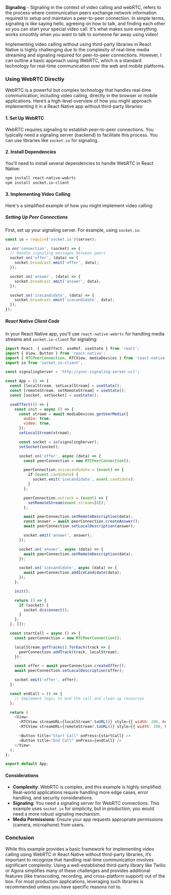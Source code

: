 **Signaling** - Signaling in the context of video calling and webRTC, refers to the process where communication peers exchange network information required to setup and maintaion a peer-to-peer connection.
In simple terms, signaling is like saying hello, agreeing on how to talk, and finding each other so you can start your special video call. It's what makes sure everything works smoothly when you want to talk to someone far away using video!

Implementing video calling without using third-party libraries in React Native is highly challenging due to the complexity of real-time media streaming and signaling required for peer-to-peer connections. However, I can outline a basic approach using WebRTC, which is a standard technology for real-time communication over the web and mobile platforms.

### Using WebRTC Directly

WebRTC is a powerful but complex technology that handles real-time communication, including video calling, directly in the browser or mobile applications. Here’s a high-level overview of how you might approach implementing it in a React Native app without third-party libraries:

#### 1. Set Up WebRTC

WebRTC requires signaling to establish peer-to-peer connections. You typically need a signaling server (backend) to facilitate this process. You can use libraries like `socket.io` for signaling.

#### 2. Install Dependencies

You'll need to install several dependencies to handle WebRTC in React Native:

```bash
npm install react-native-webrtc
npm install socket.io-client
```

#### 3. Implementing Video Calling

Here's a simplified example of how you might implement video calling:

##### Setting Up Peer Connections

First, set up your signaling server. For example, using `socket.io`:

```javascript
const io = require('socket.io')(server);

io.on('connection', (socket) => {
  // Handle signaling messages between peers
  socket.on('offer', (data) => {
    socket.broadcast.emit('offer', data);
  });

  socket.on('answer', (data) => {
    socket.broadcast.emit('answer', data);
  });

  socket.on('icecandidate', (data) => {
    socket.broadcast.emit('icecandidate', data);
  });
});
```

##### React Native Client Code

In your React Native app, you'll use `react-native-webrtc` for handling media streams and `socket.io-client` for signaling:

```javascript
import React, { useEffect, useRef, useState } from 'react';
import { View, Button } from 'react-native';
import { RTCPeerConnection, RTCView, mediaDevices } from 'react-native-webrtc';
import io from 'socket.io-client';

const signalingServer = 'http://your-signaling-server-url';

const App = () => {
  const [localStream, setLocalStream] = useState();
  const [remoteStream, setRemoteStream] = useState();
  const [socket, setSocket] = useState();

  useEffect(() => {
    const init = async () => {
      const stream = await mediaDevices.getUserMedia({
        audio: true,
        video: true,
      });
      setLocalStream(stream);

      const socket = io(signalingServer);
      setSocket(socket);

      socket.on('offer', async (data) => {
        const peerConnection = new RTCPeerConnection();

        peerConnection.onicecandidate = (event) => {
          if (event.candidate) {
            socket.emit('icecandidate', event.candidate);
          }
        };

        peerConnection.ontrack = (event) => {
          setRemoteStream(event.streams[0]);
        };

        await peerConnection.setRemoteDescription(data);
        const answer = await peerConnection.createAnswer();
        await peerConnection.setLocalDescription(answer);

        socket.emit('answer', answer);
      });

      socket.on('answer', async (data) => {
        await peerConnection.setRemoteDescription(data);
      });

      socket.on('icecandidate', async (data) => {
        await peerConnection.addIceCandidate(data);
      });
    };

    init();

    return () => {
      if (socket) {
        socket.disconnect();
      }
    };
  }, []);

  const startCall = async () => {
    const peerConnection = new RTCPeerConnection();

    localStream.getTracks().forEach(track => {
      peerConnection.addTrack(track, localStream);
    });

    const offer = await peerConnection.createOffer();
    await peerConnection.setLocalDescription(offer);

    socket.emit('offer', offer);
  };

  const endCall = () => {
    // Implement logic to end the call and clean up resources
  };

  return (
    <View>
      <RTCView streamURL={localStream?.toURL()} style={{ width: 200, height: 200 }} />
      <RTCView streamURL={remoteStream?.toURL()} style={{ width: 200, height: 200 }} />

      <Button title="Start Call" onPress={startCall} />
      <Button title="End Call" onPress={endCall} />
    </View>
  );
};

export default App;
```

#### Considerations

- **Complexity**: WebRTC is complex, and this example is highly simplified. Real-world applications require handling more edge cases, error handling, and security considerations.
- **Signaling**: You need a signaling server for WebRTC connections. This example uses `socket.io` for simplicity, but in production, you would need a more robust signaling mechanism.
- **Media Permissions**: Ensure your app requests appropriate permissions (camera, microphone) from users.

### Conclusion

While this example provides a basic framework for implementing video calling using WebRTC in React Native without third-party libraries, it’s important to recognize that handling real-time communication involves significant complexity. Using a well-established third-party library like Twilio or Agora simplifies many of these challenges and provides additional features (like transcoding, recording, and cross-platform support) out of the box. For most production applications, leveraging such libraries is recommended unless you have specific reasons not to.
